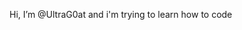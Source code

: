 Hi, I’m @UltraG0at and 
i'm trying to learn how to code


<!---
UltraG0at/UltraG0at is a ✨ special ✨ repository because its `README.md` (this file) appears on your GitHub profile.
You can click the Preview link to take a look at your changes.
--->
